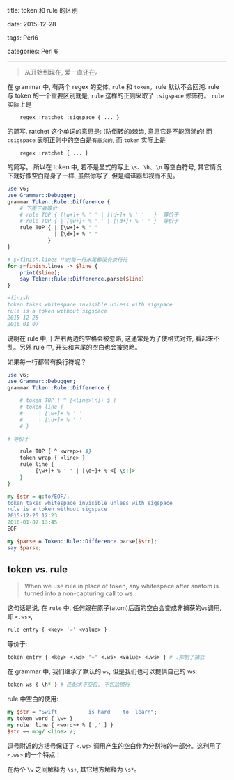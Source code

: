 title:  token 和 rule 的区别

date: 2015-12-28

tags: Perl6

categories: Perl 6

------

<blockquote class='blockquote-center'> 从开始到现在, 爱一直还在。</blockquote>



在 grammar 中, 有两个 regex 的变体, `rule` 和 `token`。rule 默认不会回溯.  rule 与 token 的一个重要区别就是, `rule` 这样的正则采取了 `:sigspace` 修饰符。 `rule` 实际上是

``` 
    regex :ratchet :sigspace { ... }
```

的简写.  ratchet 这个单词的意思是: (防倒转的)棘齿, 意思它是不能回溯的!  而 `:sigspace` 表明正则中的空白是`有意义的`, 而 `token` 实际上是

``` 
    regex :ratchet { ... }
```

的简写。 所以在 token 中, 若不是显式的写上 `\s`、`\h`、`\n` 等空白符号, 其它情况下就好像空白隐身了一样, 虽然你写了, 但是编译器却视而不见。

``` perl
use v6;
use Grammar::Debugger;
grammar Token::Rule::Difference {
    # 下面三者等价
    # rule TOP { [\w+]+ % ' ' | [\d+]+ % ' '   }  等价于
    # rule TOP { | [\w+]+ % ' ' | [\d+]+ % ' ' }  等价于
    rule TOP { | [\w+]+ % ' '
               | [\d+]+ % ' '
             }
}

# $=finish.lines 中的每一行末尾都没有换行符
for $=finish.lines -> $line {
    print($line);
    say Token::Rule::Difference.parse($line)
}

=finish
token takes whitespace invisible unless with sigspace
rule is a token without sigspace
2015 12 25
2016 01 07
```

说明在 rule 中, `|` 左右两边的空格会被忽略, 这通常是为了使格式对齐, 看起来不乱。另外 rule 中, 开头和末尾的空白也会被忽略。

如果每一行都带有换行符呢？

``` perl
use v6;
use Grammar::Debugger;
grammar Token::Rule::Difference {

    # token TOP { ^ [<line>\n]+ $ }
    # token line {
    #     | [\w+]+ % ' '
    #     | [\d+]+ % ' '
    # }

# 等价于

    rule TOP { ^ <wrap>+ $}
    token wrap { <line> }
    rule line {
         [\w+]+ % ' ' | [\d+]+ % <[-\s:]>
    }
}

my $str = q:to/EOF/;
token takes whitespace invisible unless with sigspace
rule is a token without sigspace
2015-12-25 12:23
2016-01-07 13:45
EOF

my $parse = Token::Rule::Difference.parse($str);
say $parse;
```

## token vs. rule

> When we use rule in place of token, any whitespace after anatom is turned into a non-capturing call to ws									

这句话是说, 在 `rule` 中, 任何跟在原子(atom)后面的空白会变成非捕获的`ws`调用, 即 `<.ws>`, 

``` perl
rule entry { <key> '=' <value> }
```

等价于:

``` perl
token entry { <key> <.ws> '=' <.ws> <value> <.ws> } # .抑制了捕获
```

在 grammar 中, 我们继承了默认的 `ws`, 但是我们也可以提供自己的 ws:

``` perl
token ws { \h* } # 匹配水平空白, 不包括换行
```

rule 中空白的使用:

``` perl
my $str = "Swift          is hard    to  learn";
my token word { \w+ }
my rule  line { <word>+ % [',' ] }
$str ~~ m:g/ <line> /;
```

逗号附近的方括号保证了 `<.ws>` 调用产生的空白作为分割符的一部分。这利用了 `<.ws>` 的一个特点：

在两个 `\w` 之间解释为 `\s+`, 其它地方解释为 `\s*`。